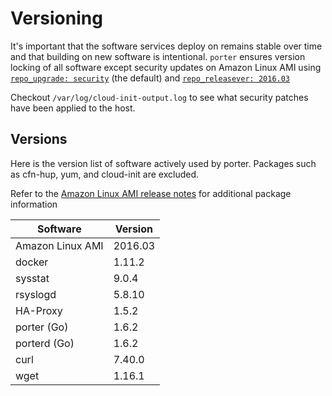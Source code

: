 Versioning
==========

It's important that the software services deploy on remains stable over time and
that building on new software is intentional. `porter` ensures version locking
of all software except security updates on Amazon Linux AMI using
[`repo_upgrade: security`](http://docs.aws.amazon.com/AWSEC2/latest/UserGuide/AmazonLinuxAMIBasics.html#security-updates)
(the default) and [`repo_releasever: 2016.03`](http://docs.aws.amazon.com/AWSEC2/latest/UserGuide/AmazonLinuxAMIBasics.html#RepoConfig)

Checkout `/var/log/cloud-init-output.log` to see what security patches have been
applied to the host.

Versions
--------

Here is the version list of software actively used by porter.
Packages such as cfn-hup, yum, and cloud-init are excluded.

Refer to the [Amazon Linux AMI release notes](https://aws.amazon.com/amazon-linux-ami/2016.03-release-notes/)
for additional package information

| Software               | Version |
|------------------------|---------|
| Amazon Linux AMI       | 2016.03 |
| docker                 | 1.11.2  |
| sysstat                | 9.0.4   |
| rsyslogd               | 5.8.10  |
| HA-Proxy               | 1.5.2   |
| porter (Go)            | 1.6.2   |
| porterd (Go)           | 1.6.2   |
| curl                   | 7.40.0  |
| wget                   | 1.16.1  |
